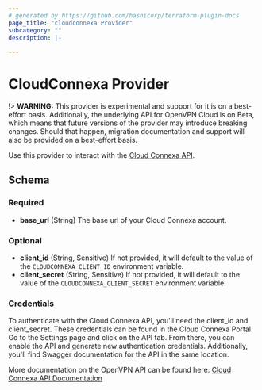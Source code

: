 ```yaml
---
# generated by https://github.com/hashicorp/terraform-plugin-docs
page_title: "cloudconnexa Provider"
subcategory: ""
description: |-
  
---
```


# CloudConnexa Provider

!> **WARNING:** This provider is experimental and support for it is on a best-effort basis. Additionally, the underlying API for OpenVPN Cloud is on Beta, which means that future versions of the provider may introduce breaking changes. Should that happen, migration documentation and support will also be provided on a best-effort basis.

Use this provider to interact with the [Cloud Connexa API](https://openvpn.net/cloud-docs/developer/index.html).

<!-- schema generated by tfplugindocs -->
## Schema

### Required

- **base_url** (String) The base url of your Cloud Connexa account.

### Optional

- **client_id** (String, Sensitive) If not provided, it will default to the value of the `CLOUDCONNEXA_CLIENT_ID` environment variable.
- **client_secret** (String, Sensitive) If not provided, it will default to the value of the `CLOUDCONNEXA_CLIENT_SECRET` environment variable.

### Credentials

To authenticate with the Cloud Connexa API, you'll need the client_id and client_secret. 
These credentials can be found in the Cloud Connexa Portal. 
Go to the Settings page and click on the API tab. 
From there, you can enable the API and generate new authentication credentials. 
Additionally, you'll find Swagger documentation for the API in the same location.

More documentation on the OpenVPN API can be found here:
[Cloud Connexa API Documentation](https://openvpn.net/cloud-docs/developer/cloudconnexa-api.html)